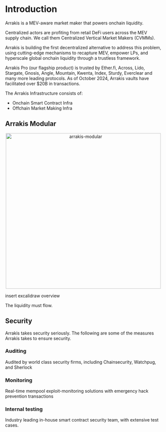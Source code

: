 # Introduction

Arrakis is a MEV-aware market maker that powers onchain liquidity.

Centralized actors are profiting from retail DeFi users across the MEV supply chain. We call them Centralized Vertical Market Makers (CVMMs). 

Arrakis is building the first decentralized alternative to address this problem, using cutting-edge mechanisms to recapture MEV, empower LPs, and hyperscale global onchain liquidity through a trustless framework.

Arrakis Pro (our flagship product) is trusted by Ether.fi, Across, Lido, Stargate, Gnosis, Angle, Mountain, Kwenta, Index, Sturdy, Everclear and many more leading protocols. As of October 2024, Arrakis vaults have facilitated over $20B in transactions.

The Arrakis Infrastructure consists of:
- Onchain Smart Contract Infra
- Offchain Market Making Infra

## Arrakis Modular

<p align="center">
<img src="../../../img/arrakis-modular.svg" alt="arrakis-modular" width="500"/>
</p>

insert excalidraw overview


The liquidity must flow.

## Security
Arrakis takes security seriously. The following are some of the measures Arrakis takes to ensure security.

### Auditing
Audited by world class security firms, including Chainsecurity, Watchpug, and Sherlock

### Monitoring
Real-time mempool exploit-monitoring solutions with emergency hack prevention transactions

### Internal testing
Industry leading in-house smart contract security team, with extensive test cases.